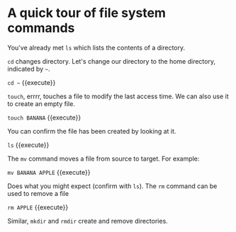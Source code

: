 # A quick tour of file system commands

You've already met `ls` which lists the contents of a directory.

`cd` changes directory. Let's change our directory to the home directory, indicated by `~`.

`cd ~` {{execute}}

`touch`, errrr, touches a file to modify the last access time. We can also use it to create an empty file.

`touch BANANA` {{execute}}

You can confirm the file has been created by looking at it.

`ls` {{execute}}

The `mv` command moves a file from source to target. For example:

`mv BANANA APPLE` {{execute}}

Does what you might expect (confirm with `ls`). The `rm` command can be used to remove a file

`rm APPLE` {{execute}}

Similar, `mkdir` and `rmdir` create and remove directories.